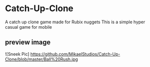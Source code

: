 # Catch-Up-Clone
A catch up clone game made for Rubix nuggets 
This is a simple hyper casual game for mobile 
## preview image
![Sneek Pic] https://github.com/MikaelStudios/Catch-Up-Clone/blob/master/Ball%20Rush.jpg
